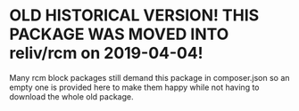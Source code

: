 # OLD HISTORICAL VERSION! THIS PACKAGE WAS MOVED INTO reliv/rcm on 2019-04-04!

Many rcm block packages still demand this package in composer.json so an empty one is provided here to make them happy while not having to download the whole old package.

